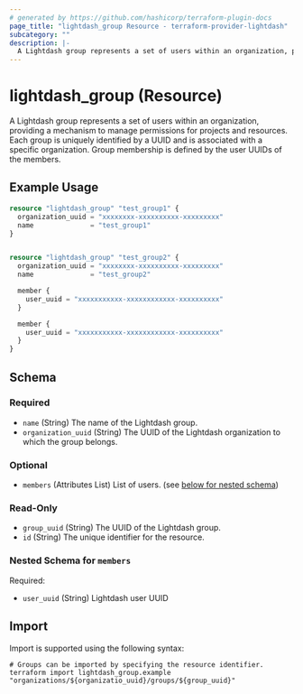 ```yaml
---
# generated by https://github.com/hashicorp/terraform-plugin-docs
page_title: "lightdash_group Resource - terraform-provider-lightdash"
subcategory: ""
description: |-
  A Lightdash group represents a set of users within an organization, providing a mechanism to manage permissions for projects and resources. Each group is uniquely identified by a UUID and is associated with a specific organization. Group membership is defined by the user UUIDs of the members.
---
```


# lightdash_group (Resource)

A Lightdash group represents a set of users within an organization, providing a mechanism to manage permissions for projects and resources. Each group is uniquely identified by a UUID and is associated with a specific organization. Group membership is defined by the user UUIDs of the members.

## Example Usage

```terraform
resource "lightdash_group" "test_group1" {
  organization_uuid = "xxxxxxxx-xxxxxxxxxx-xxxxxxxxx"
  name              = "test_group1"
}


resource "lightdash_group" "test_group2" {
  organization_uuid = "xxxxxxxx-xxxxxxxxxx-xxxxxxxxx"
  name              = "test_group2"

  member {
    user_uuid = "xxxxxxxxxxx-xxxxxxxxxxxx-xxxxxxxxxx"
  }

  member {
    user_uuid = "xxxxxxxxxxx-xxxxxxxxxxxx-xxxxxxxxxx"
  }
}
```

<!-- schema generated by tfplugindocs -->
## Schema

### Required

- `name` (String) The name of the Lightdash group.
- `organization_uuid` (String) The UUID of the Lightdash organization to which the group belongs.

### Optional

- `members` (Attributes List) List of users. (see [below for nested schema](#nestedatt--members))

### Read-Only

- `group_uuid` (String) The UUID of the Lightdash group.
- `id` (String) The unique identifier for the resource.

<a id="nestedatt--members"></a>
### Nested Schema for `members`

Required:

- `user_uuid` (String) Lightdash user UUID

## Import

Import is supported using the following syntax:

```shell
# Groups can be imported by specifying the resource identifier.
terraform import lightdash_group.example "organizations/${organizatio_uuid}/groups/${group_uuid}"
```
